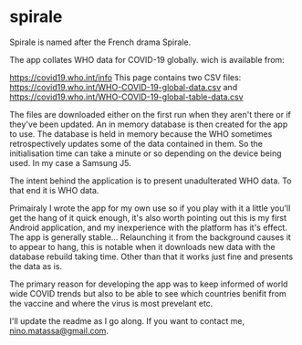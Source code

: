 # spirale
Spirale is named after the French drama Spirale.

The app collates WHO data for COVID-19 globally.
wich is available from: 

https://covid19.who.int/info 
This page contains two CSV files:
https://covid19.who.int/WHO-COVID-19-global-data.csv and 
https://covid19.who.int/WHO-COVID-19-global-table-data.csv

The files are downloaded either on the first run when they aren't there or if they've been updated. An in memory database is then created for the app to use.
The database is held in memory because the WHO sometimes retrospectively updates some of the data contained in them. So the initialisation time can take a minute
or so depending on the device being used. In my case a Samsung J5.

The intent behind the application is to present unadulterated WHO data. To that end it is WHO data.

Primairaly I wrote the app for my own use so if you play with it a little you'll get the hang of it quick enough, it's also worth pointing out this is my first
Android application, and my inexperience with the platform has it's effect. The app is generally stable... Relaunching it from the background causes it to
appear to hang, this is notable when it downloads new data with the database rebuild taking time. Other than that it works just fine and presents the data as is.

The primary reason for developing the app was to keep informed of world wide COVID trends but also to be able to see which countries benifit from the vaccine
and where the virus is most prevelant etc.

I'll update the readme as I go along. If you want to contact me, nino.matassa@gmail.com.
